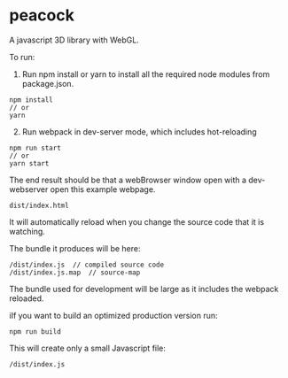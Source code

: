 # peacock
A javascript 3D library with WebGL.

To run:

1. Run npm install or yarn to install all the required node modules from package.json.
```shell
npm install 
// or
yarn
```

2. Run webpack in dev-server mode, which includes hot-reloading
```shell
npm run start
// or
yarn start
```
The end result should be that a webBrowser window open with a dev-webserver open this example webpage.
```shell
dist/index.html
```
It will automatically reload when you change the source code that it is watching.

The bundle it produces will be here:
```shell
/dist/index.js  // compiled source code
/dist/index.js.map  // source-map
```
The bundle used for development will be large as it includes the webpack reloaded.

iIf you want to build an optimized  production version run:

```shell
npm run build
```
This will create only a small Javascript file:
```shell
/dist/index.js
```
